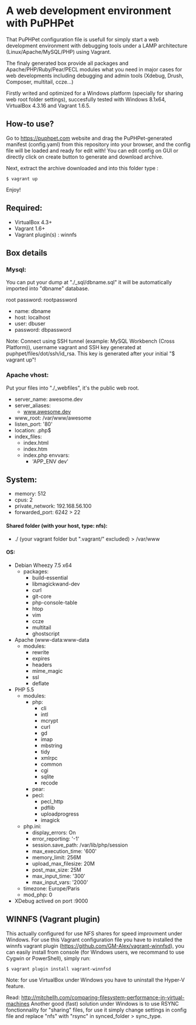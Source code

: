 A web development environment with PuPHPet
==========================

That PuPHPet configuration file is usefull for simply start a web development environment with debugging tools under a LAMP architecture (Linux/Apache/MySQL/PHP) using Vagrant.

The finaly generated box provide all packages and Apache/PHP/Ruby/Pear/PECL modules what you need in major cases for web developments including debugging and admin tools (Xdebug, Drush, Composer, multitail, ccze...)

Firstly writed and optimized for a Windows platform (specially for sharing web root folder settings), succesfully tested with Windows 8.1x64, VirtualBox 4.3.16 and Vagrant 1.6.5.

## How-to use?

Go to https://puphpet.com website and drag the PuPHPet-generated manifest (config.yaml) from this repository into your browser, and the config file will be loaded and ready for edit with! You can edit config on GUI or directly click on create button to generate and download archive.

Next, extract the archive downloaded and into this folder type :

```
$ vagrant up
```

Enjoy!

## Required:
- VirtualBox 4.3+
- Vagrant 1.6+
- Vagrant plugin(s) : winnfs

## Box details

### Mysql:

You can put your dump at "./_sql/dbname.sql" it will be automatically imported into "dbname" database.

root password: rootpassword

- name: dbname
- host: localhost
- user: dbuser
- password: dbpassword

Note: Connect using SSH tunnel (example: MySQL Workbench (Cross Platform)), username vagrant and SSH key generated at puphpet/files/dot/ssh/id_rsa. This key is generated after your initial "$ vagrant up"! 

### Apache vhost:

Put your files into "./_webfiles", it's the public web root.

- server_name: awesome.dev
- server_aliases:
  - www.awesome.dev
- www_root: /var/www/awesome
- listen_port: '80'
- location: \.php$
- index_files:
  - index.html
  - index.htm
  - index.php
  envvars:
      - 'APP_ENV dev'

## System:
- memory: 512
- cpus: 2
- private_network: 192.168.56.100
- forwarded_port: 6242 > 22

#### Shared folder (with your host, type: nfs):
- ./ (your vagrant folder but ".vagrant/" excluded) > /var/www

#### OS:
- Debian Wheezy 7.5 x64
  - packages:
    - build-essential
    - libmagickwand-dev
    - curl
    - git-core
    - php-console-table
    - htop
    - vim
    - ccze
    - multitail
    - ghostscript
- Apache (www-data:www-data
  - modules:
    - rewrite
    - expires
    - headers
    - mime_magic
    - ssl
    - deflate
- PHP 5.5
  - modules:
    - php:
      - cli
      - intl
      - mcrypt
      - curl
      - gd
      - imap
      - mbstring
      - tidy
      - xmlrpc
      - common
      - cgi
      - sqlite
      - recode
    - pear:
    - pecl:
      - pecl_http
      - pdflib
      - uploadprogress
      - imagick
  - php.ini:
      - display_errors: On
      - error_reporting: '-1'
      - session.save_path: /var/lib/php/session
      - max_execution_time: '600'
      - memory_limit: 256M
      - upload_max_filesize: 20M
      - post_max_size: 25M
      - max_input_time: '300'
      - max_input_vars: '2000'
  - timezone: Europe/Paris
  - mod_php: 0
- XDebug actived on port :9000

## WINNFS (Vagrant plugin)
This actually configured for use NFS shares for speed improvment under Windows. For use this Vagrant configuration file you have to installed the winnfs vagrant plugin (https://github.com/GM-Alex/vagrant-winnfsd), you can easily install from console (for Windows users, we recommand to use Cygwin or PowerShell), simply run:
```
$ vagrant plugin install vagrant-winnfsd
```

Note: for use VirtualBox under Windows you have to uninstall the Hyper-V feature.

Read: http://mitchellh.com/comparing-filesystem-performance-in-virtual-machines Another good (fast) solution under Windows is to use RSYNC fonctionnality for "sharing" files, for use it simply change settings in config file and replace "nfs" with "rsync" in synced_folder > sync_type.
